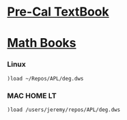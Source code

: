 # [Pre-Cal TextBook](https://drive.google.com/file/d/1ygtnpcQX_HhXZX7SsctTQaASouT5lilk/view?usp=sharing)
# [Math Books](https://drive.google.com/drive/folders/1iLD_Ap3FkKNrEbQx2nT4l_QlwVCaaibV?usp=sharing)

### Linux
```APL
)load ~/Repos/APL/deg.dws
```
### MAC HOME LT
```APL
)load /users/jeremy/repos/APL/deg.dws
```
